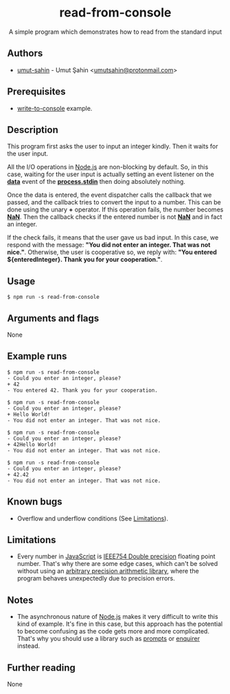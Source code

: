 <div align="center">
  <h1>read-from-console</h1>
  A simple program which demonstrates how to read from the standard input
</div>

## Authors

- [umut-sahin](https://github.com/umut-sahin) - Umut Şahin \<umutsahin@protonmail.com>

## Prerequisites

- [write-to-console] example.

## Description

This program first asks the user to input an integer kindly.
Then it waits for the user input.

All the I/O operations in [Node.js] are non-blocking by default.
So, in this case, waiting for the user input is actually setting an event listener on the [**data**] event of the [**process.stdin**] then doing absolutely nothing.

Once the data is entered, the event dispatcher calls the callback that we passed, and the callback tries to convert the input to a number.
This can be done using the unary **+** operator.
If this operation fails, the number becomes [**NaN**].
Then the callback checks if the entered number is not [**NaN**] and in fact an integer.

If the check fails, it means that the user gave us bad input.
In this case, we respond with the message: **"You did not enter an integer. That was not nice."**.
Otherwise, the user is cooperative so, we reply with: **"You entered ${enteredInteger}. Thank you for your cooperation."**.

## Usage

```
$ npm run -s read-from-console
```

## Arguments and flags

None

## Example runs

```
$ npm run -s read-from-console
- Could you enter an integer, please?
+ 42
- You entered 42. Thank you for your cooperation.
```

```
$ npm run -s read-from-console
- Could you enter an integer, please?
+ Hello World!
- You did not enter an integer. That was not nice.
```

```
$ npm run -s read-from-console
- Could you enter an integer, please?
+ 42Hello World!
- You did not enter an integer. That was not nice.
```

```
$ npm run -s read-from-console
- Could you enter an integer, please?
+ 42.42
- You did not enter an integer. That was not nice.
```

## Known bugs

- Overflow and underflow conditions (See [Limitations](#limitations)).

## Limitations

- Every number in [JavaScript] is [IEEE754 Double precision] floating point number.
  That's why there are some edge cases, which can't be solved without using an [arbitrary precision arithmetic library], where the program behaves unexpectedly due to precision errors.

## Notes

- The asynchronous nature of [Node.js] makes it very difficult to write this kind of example.
  It's fine in this case, but this approach has the potential to become confusing as the code gets more and more complicated.
  That's why you should use a library such as [prompts] or [enquirer] instead.

## Further reading

None


[//]: # (Links)

[**data**]:
  https://nodejs.org/api/stream.html#stream_event_data
[**NaN**]:
  https://developer.mozilla.org/en-US/docs/Web/JavaScript/Reference/Global_Objects/NaN
[**process.stdin**]:
  https://nodejs.org/api/process.html#process_process_stdin
[arbitrary precision arithmetic library]:
  https://en.wikipedia.org/wiki/List_of_arbitrary-precision_arithmetic_software
[enquirer]:
  https://github.com/enquirer/enquirer
[IEEE754 Double precision]:
  https://en.wikipedia.org/wiki/Double-precision_floating-point_format
[JavaScript]:
  https://en.wikipedia.org/wiki/JavaScript
[Node.js]:
  https://nodejs.org/
[prompts]:
  https://github.com/terkelg/prompts
[write-to-console]:
  https://github.com/umut-sahin/javascript-examples/tree/master/write-to-console
